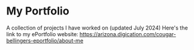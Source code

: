 # My Portfolio
A collection of projects I have worked on (updated July 2024)
Here's the link to my ePortfolio website: https://arizona.digication.com/cougar-bellingers-eportfolio/about-me
